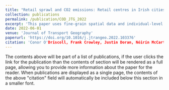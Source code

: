 ```yaml
---
title: "Retail sprawl and CO2 emissions: Retail centres in Irish cities"
collection: publications
permalink: /publication/COD_JTG_2022
excerpt: 'This paper uses fine-grain spatial data and individual-level census data to examine how location effects influence transport emissions and travel mode choice when shopping in Ireland's five major city regions.'
date: 2022-06-01
venue: 'Journal of Transport Geography'
paperurl: 'https://doi.org/10.1016/j.jtrangeo.2022.103376'
citation: 'Conor O'Driscoll, Frank Crowley, Justin Doran, Nóirín McCarthy. 2022. Retail sprawl and CO2 emissions: Retail centres in Irish cities. Journal of Transport Geography, 102, 1-12.'
---
```


The contents above will be part of a list of publications, if the user clicks the link for the publication than the contents of section will be rendered as a full page, allowing you to provide more information about the paper for the reader. When publications are displayed as a single page, the contents of the above "citation" field will automatically be included below this section in a smaller font.
